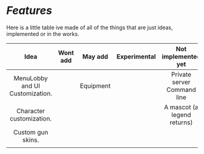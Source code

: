 # *Features*

Here is a little table ive made of all of the things that are just ideas, implemented or in the works.

| Idea                            | Wont add | May add   | Experimental | Not implemented yet         | WIP            | Implemented    |
| :--:                            | :------: | :-----:   | :----------: | :------------------------:  | :-:            | :---------:    |
| MenuLobby and UI Customization. |          | Equipment |              | Private server Command line | UI             | Match System   |
| Character customization.        |          |           |              | A mascot (a legend returns) |                | Spawning       |
| Custom gun skins.               |          |           |              |                             |                | Team Balancing |
|                                 |          |           |              |                             |                |                |
